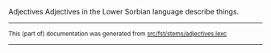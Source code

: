 Adjectives
Adjectives in the Lower Sorbian language describe things.

* * *

<small>This (part of) documentation was generated from [src/fst/stems/adjectives.lexc](https://github.com/giellalt/lang-dsb/blob/main/src/fst/stems/adjectives.lexc)</small>

---

